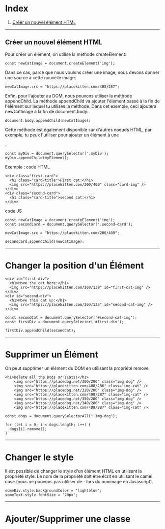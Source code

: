 # Index

1. [Créer un nouvel élément HTML](#Créer-un-nouvel-élément-HTML)

---

## Créer un nouvel élément HTML

Pour créer un élément, on utilise la méthode createElement:

```
const newCatImage = document.createElement('img');
```

Dans ce cas, parce que nous voulons créer une image, nous devons donner une source à cette nouvelle image:

```
newCatImage.src = "https://placekitten.com/408/287";
```

Enfin, pour l'ajouter au DOM, nous pouvons utiliser la méthode appendChild.
La méthode appendChild va ajouter l'élément passé à la fin de l'élément sur lequel tu utilises la méthode.
Dans cet exemple, ceci ajoutera newCatImage à la fin de document.body:

```
document.body.appendChild(newCatImage);
```

Cette méthode est également disponible sur d'autres noeuds HTML, par exemple, tu peux l'utiliser pour ajouter un élément
à une <div>.

```
const myDiv = document.querySelector('.myDiv');
myDiv.appendChild(myElement);
```

Exemple :
code HTML

```
<div class="first-card">
  <h1 class="card-title">First cat:</h1>
  <img src="https://placekitten.com/200/400" class="card-img" />
</div>
<div class="second-card">
  <h1 class="card-title">second cat:</h1>
</div>
```

code JS

```
const newCatImage = document.createElement('img');
const secondCard = document.querySelector('.second-card');

newCatImage.src = "https://placekitten.com/200/400";

secondCard.appendChild(newCatImage);
```

---

# Changer la position d'un Élément

```
<div id="first-div">
  <h1>Move the cat here:</h1>
  <img src="https://placekitten.com/200/139" id="first-cat-img" />
</div>
<div id="second-div">
  <h1>Move this cat up:</h1>
  <img src="https://placekitten.com/200/135" id="second-cat-img" />
</div>

const secondCat = document.querySelector('#second-cat-img');
const firstDiv = document.querySelector('#first-div');

firstDiv.appendChild(secondCat);
```

---

# Supprimer un Élément

On peut supprimer un élément du DOM en utilisant la propriété remove.

```
<h1>Delete all the Dogs or sCats!</h1>
    <img src="https://placedog.net/300/200" class="img-dog" />
    <img src="https://placekitten.com/408/286" class="img-cat" />
    <img src="https://placedog.net/320/200" class="img-dog" />
    <img src="https://placekitten.com/408/287" class="img-cat" />
    <img src="https://placedog.net/350/200" class="img-dog" />
    <img src="https://placedog.net/340/200" class="img-dog" />
    <img src="https://placekitten.com/409/287" class="img-cat" />

const dogs = document.querySelectorAll(".img-dog");

for (let i = 0; i < dogs.length; i++) {  
  dogs[i].remove();
}
```

---

# Changer le style

Il est possible de changer le style d'un élément HTML en utilisant la propriété style.
Le nom de la propriété doit être écrit en utilisant le camel case (nous ne pouvons pas utiliser de - lors du nommage en
Javascript).
```
someDiv.style.backgroundColor = "lightblue";
someText.style.fontSize = "20px";
```

---

# Ajouter/Supprimer une classe

